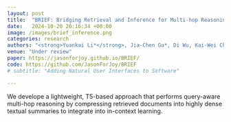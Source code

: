 ```yaml
---
layout: post
title:  "BRIEF: Bridging Retrieval and Inference for Multi-hop Reasoning via Compression"
date:   2024-10-20 20:16:34 +00:00
image: /images/brief_inference.png
categories: research
authors: "<strong>Yuankai Li*</strong>, Jia-Chen Gu*, Di Wu, Kai-Wei Chang, Nanyun Peng"
venue: "Under review"
paper: https://jasonforjoy.github.io/BRIEF/
code: https://github.com/JasonForJoy/BRIEF
# subtitle: "Adding Natural User Interfaces to Software"

---
```


We develope a lightweight, T5-based approach that performs query-aware multi-hop reasoning by compressing retrieved documents into highly dense textual summaries to integrate into in-context learning.
